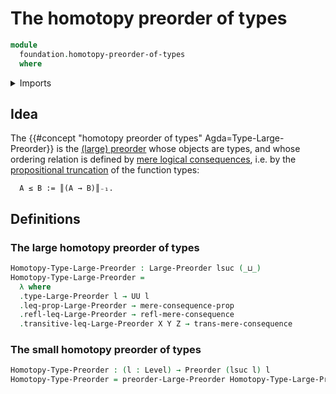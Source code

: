 # The homotopy preorder of types

```agda
module
  foundation.homotopy-preorder-of-types
  where
```

<details><summary>Imports</summary>

```agda
open import foundation.dependent-pair-types
open import foundation.empty-types
open import foundation.identity-types
open import foundation.mere-logical-consequences
open import foundation.propositional-truncations
open import foundation.propositions
open import foundation.sets
open import foundation.universe-levels

open import order-theory.large-preorders
open import order-theory.posets
open import order-theory.preorders
```

</details>

## Idea

The {{#concept "homotopy preorder of types" Agda=Type-Large-Preorder}} is the
[(large) preorder](order-theory.large-preorders.md) whose objects are types, and
whose ordering relation is defined by
[mere logical consequences](foundation.mere-logical-consequences.md), i.e. by
the [propositional truncation](foundation.propositional-truncations.md) of the
function types:

```text
  A ≤ B := ║(A → B)║₋₁.
```

## Definitions

### The large homotopy preorder of types

```agda
Homotopy-Type-Large-Preorder : Large-Preorder lsuc (_⊔_)
Homotopy-Type-Large-Preorder =
  λ where
  .type-Large-Preorder l → UU l
  .leq-prop-Large-Preorder → mere-consequence-prop
  .refl-leq-Large-Preorder → refl-mere-consequence
  .transitive-leq-Large-Preorder X Y Z → trans-mere-consequence
```

### The small homotopy preorder of types

```agda
Homotopy-Type-Preorder : (l : Level) → Preorder (lsuc l) l
Homotopy-Type-Preorder = preorder-Large-Preorder Homotopy-Type-Large-Preorder
```
